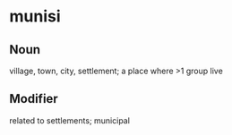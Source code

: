 munisi
===

Noun
---

village, town, city, settlement; a place where >1 group live

Modifier
---

related to settlements; municipal